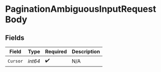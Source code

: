 # PaginationAmbiguousInputRequestBody


## Fields

| Field              | Type               | Required           | Description        |
| ------------------ | ------------------ | ------------------ | ------------------ |
| `Cursor`           | *int64*            | :heavy_check_mark: | N/A                |